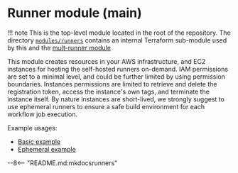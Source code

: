 # Runner module (main)

!!! note
    This is the top-level module located in the root of the repository. The directory [`modules/runners`](../internal/runners/) contains an internal Terraform sub-module used by this and the [mult-runner module](../public/multi-runner/)

This module creates resources in your AWS infrastructure, and EC2 instances for hosting the self-hosted runners on-demand. IAM permissions are set to a minimal level, and could be further limited by using permission boundaries. Instances permissions are limited to retrieve and delete the registration token, access the instance's own tags, and terminate the instance itself. By nature instances are short-lived, we strongly suggest to use ephemeral runners to ensure a safe build environment for each workflow job execution.

Example usages:

- [Basic example](../../examples/default/)
- [Ephemeral example](../../examples/ephemeral/)

--8<-- "README.md:mkdocsrunners"
